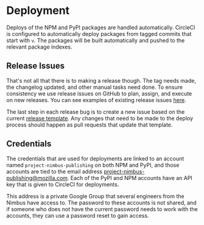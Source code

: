 # Deployment

Deploys of the NPM and PyPI packages are handled automatically. CircleCI is configured to
automatically deploy packages from tagged commits that start with `v`. The packages will be built
automatically and pushed to the relevant package indexes.

## Release Issues

That's not all that there is to making a release though. The tag needs made, the changelog updated,
and other manual tasks need done. To ensure consistency we use release issues on GitHub to plan,
assign, and execute on new releases. You can see examples of existing release issues
[here][release issues].

The last step in each release bug is to create a new issue based on the current [release
template][]. Any changes that need to be made to the deploy process should happen as pull requests
that update that template.

[release issues]:
  https://github.com/mozilla/nimbus-shared/issues?q=is%3Aissue+label%3Areleases+sort%3Acreated-desc
[release template]:
  https://github.com/mozilla/nimbus-shared/issues/new?assignees=&labels=&template=release-checklist.md&title=Release+VERSION

## Credentials

The credentials that are used for deployments are linked to an account named
`project-nimbus-publishing` on both NPM and PyPI, and those accounts are tied to the email address
project-nimbus-publishing@mozilla.com. Each of the PyPI and NPM accounts have an API key that is
given to CircleCI for deployments.

This address is a private Google Group that several engineers from the Nimbus have access to. The
password to these accounts is not shared, and if someone who does not have the current password
needs to work with the accounts, they can use a password reset to gain access.
